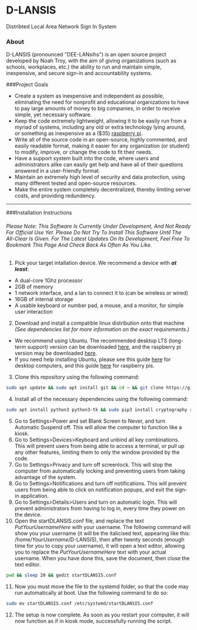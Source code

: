 #  D-LANSIS
Distribted Local Area Network Sign In System

### About
 D-LANSIS (pronounced "DEE-LANsihs") is an open source project developed by Noah Troy, with the aim of giving organizations (such as schools, workplaces, etc.) the ability to run and maintain simple, inexpensive, and secure sign-in and accountability systems.

###Project Goals
- Create a system as inexpensive and independent as possible, eliminating the need for nonprofit and educational organizations to have to pay large amounts of money to big companies, in order to receive simple, yet necessary software.
- Keep the code extremely lightweight, allowing it to be easily run from a myriad of systems, including any old or extra technology lying around, or something as inexpensive as a ($35) [raspberry pi](https://www.raspberrypi.org/ "raspberry pi").
- Write all of the source code in an open-source, highly commented, and easily readable format, making it easier for any organization (or student) to modify, improve, or change the code to fit their needs.
- Have a support system built into the code, where users and administrators alike can easily get help and have all  of their questions answered in a user-friendly format.
- Maintain an extremely high level of security and data protection, using many different tested and open-source resources.
- Make the entire system completely decentralized, thereby limiting server costs, and providing redundency.
------------
###Installation Instructions
###### Please Note: This Software Is Currently Under Development, And Not Ready For Official Use Yet. Please Do Not Try To Install This Software Until The All-Clear Is Given. For The Latest Updates On Its Development, Feel Free To Bookmark This Page And Check Back As Often As You Like.
 1. Pick your target intallation device. We recommend a device with ***at least***:
  * A dual-core 1Ghz processor
  * 2GB of memory
  * 1 network interface, and a lan to connect it to (can be wireless or wired)
  * 16GB of internal storage
  * A usable keyboard or number pad, a mouse, and a monitor, for simple user interaction
 2. Download and install a compatible linux distribution onto that machine *(See dependencies list for more information on the exact requirements.)* 
  * We recommend using Ubuntu. The recommended desktop LTS (long-term support) version can be downloaded [here](https://www.ubuntu.com/download/desktop "here"), and the raspberry pi version may be downloaded [here](https://ubuntu-mate.org/raspberry-pi/ "here").
  * If you need help installing Ubuntu, please see this guide [here](https://tutorials.ubuntu.com/tutorial/tutorial-install-ubuntu-desktop#0 "here") for desktop computers, and this guide [here](https://fossbytes.com/install-ubuntu-mate-on-raspberry-pi-2-3/ "here") for raspberry pis.
 3. Clone this repository using the following command:
 ```bash
sudo apt update && sudo apt install git && cd ~ && git clone https://github.com/NoahTroy/D-LANSIS.git && cd D-LANSIS
```
 4. Install all of the necessary dependencies using the following command:
 ```bash
sudo apt install python3 python3-tk && sudo pip3 install cryptography rsa passlib
```
 5. Go to Settings>Power and set Blank Screen to Never, and turn Automatic Suspend off. This will allow the computer to function like a kiosk.
 6. Go to Settings>Devices>Keyboard and unbind all key combinations. This will prevent users from being able to access a terminal, or pull up any other features, limiting them to only the window provided by the code.
 7. Go to Settings>Privacy and turn off screenlock. This will stop the computer from automatically locking and preventing users from taking advantage of the system.
 8. Go to Settings>Notifications and turn off notifications. This will prevent users from being able to click on notification popups, and exit the sign-in application.
 9. Go to Settings>Details>Users and turn on automatic login. This will prevent administrators from having to log in, every time they power on the device.
 10. Open the startDLANSIS.conf file, and replace the text *PutYourUsernameHere* with your username. The following command will show you your username (it will be the italicised text, appearing like this: /home/*YourUsername*/D-LANSIS), then after twenty seconds (enough time for you to copy your username), it will open a text editor, allowing you to replace the *PutYourUsernameHere* text with your actual username. When you have done this, save the document, then close the text editor.
 ```bash
pwd && sleep 20 && gedit startDLANSIS.conf
```
 11. Now you must move the file to the systemd folder, so that the code may run automatically at boot. Use the following command to do so:
```bash
sudo mv startDLANSIS.conf /etc/systemd/startDLANSIS.conf
```
 12. The setup is now complete. As soon as you restart your computer, it will now function as if in kiosk mode, successfully running the script.

